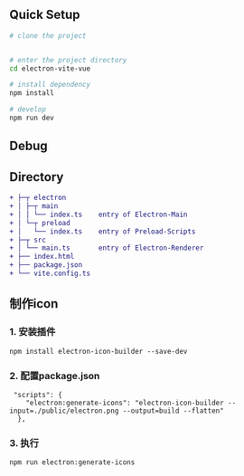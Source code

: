 

## Quick Setup

```sh
# clone the project


# enter the project directory
cd electron-vite-vue

# install dependency
npm install

# develop
npm run dev
```

## Debug


## Directory

```diff
+ ├─┬ electron
+ │ ├─┬ main
+ │ │ └── index.ts    entry of Electron-Main
+ │ └─┬ preload
+ │   └── index.ts    entry of Preload-Scripts
+ ├─┬ src
+ │ └── main.ts       entry of Electron-Renderer
+ ├── index.html
+ ├── package.json
+ └── vite.config.ts
```

## 制作icon

### 1. 安装插件
```
npm install electron-icon-builder --save-dev
```

### 2. 配置package.json
```
 "scripts": {
    "electron:generate-icons": "electron-icon-builder --input=./public/electron.png --output=build --flatten"
  },
```

### 3. 执行
```
npm run electron:generate-icons
```
